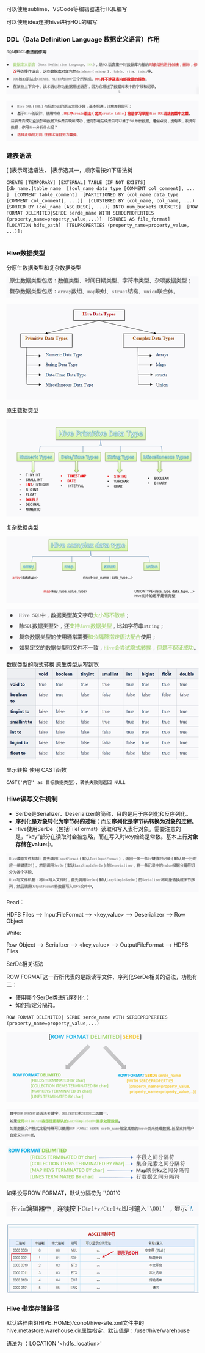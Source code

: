 可以使用sublime、VSCode等编辑器进行HQL编写

可以使用idea连接hive进行HQL的编写

### DDL（Data Definition Language 数据定义语言）作用

![image-20230427012331085](img/image-20230427012331085.png)

![image-20230427012357640](img/image-20230427012357640.png)

### 建表语法

[ ]表示可选语法， |表示选其一，顺序需按如下语法树

```hive
CREATE [TEMPORARY] [EXTERNAL] TABLE [IF NOT EXISTS] [db_name.]table_name  [(col_name data_type [COMMENT col_comment], ... ]  [COMMENT table_comment]  [PARTITIONED BY (col_name data_type [COMMENT col_comment], ...)]  [CLUSTERED BY (col_name, col_name, ...) [SORTED BY (col_name [ASC|DESC], ...)] INTO num_buckets BUCKETS]  [ROW FORMAT DELIMITED|SERDE serde_name WITH SERDEPROPERTIES (property_name=property_value,...)]  [STORED AS file_format]  [LOCATION hdfs_path]  [TBLPROPERTIES (property_name=property_value, ...)];
```

```hive
```

### Hive数据类型

分原生数据类型和复杂数据类型

![image-20230427013331849](img/image-20230427013331849.png)

![image-20230427013237893](img/image-20230427013237893.png)

原生数据类型

![image-20230427013538699](img/image-20230427013538699.png)

复杂数据类型

![image-20230427013710168](img/image-20230427013710168.png)

![image-20230427013749790](img/image-20230427013749790.png)

数据类型的隐式转换 原生类型从窄到宽![image-20230427013929282](img/image-20230427013929282.png)

显示转换 使用 CAST函数

```hive
CAST('内容' as 目标数据类型)，转换失败则返回 NULL
```

### Hive读写文件机制

- SerDe是Serializer、Deserializer的简称，目的是用于序列化和反序列化。
- **序列化是对象转化为字节码的过程**；而反**序列化是字节码转换为对象的过程。**
- Hive使用SerDe（包括FileFormat）读取和写入表行对象。需要注意的是，“key”部分在读取时会被忽略，而在写入时key始终是常数。基本上行**对象存储在value**中。

![image-20230427014621881](img/image-20230427014621881.png)

 Read：

HDFS Files --> InputFileFormat --> <key,value> --> Deserializer --> Row Object

Write:

Row Object --> Serializer --> <key,value> --> OutputFileFormat --> HDFS Files

SerDe相关语法

ROW FORMAT这一行所代表的是跟读写文件、序列化SerDe相关的语法，功能有二：

- 使用哪个SerDe类进行序列化；
- 如何指定分隔符。

```hive
ROW FORMAT DELIMITED| SERDE serde_name WITH SERDEPROPERTIES (property_name=property_value,...)
```

![image-20230428234024171](img/image-20230428234024171.png)

![image-20230428234043038](img/image-20230428234043038.png)

![image-20230428234122699](img/image-20230428234122699.png)

如果没写ROW FORMAT，默认分隔符为 '\001'0

![image-20230428234457785](img/image-20230428234457785.png)

![image-20230428234527963](img/image-20230428234527963.png)

### Hive 指定存储路径

默认路径由${HIVE_HOME}/conof/hive-site.xml文件中的hive.metastore.warehouse.dir属性指定，默认值是：/user/hive/warehouse

语法为 ：LOCATION '<hdfs_location>'
